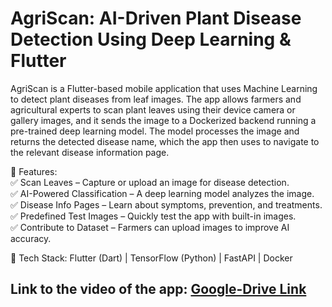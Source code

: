 # AgriScan: AI-Driven Plant Disease Detection Using Deep Learning & Flutter

AgriScan is a Flutter-based mobile application that uses Machine Learning to detect plant diseases from leaf images. The app allows farmers and agricultural experts to scan plant leaves using their device camera or gallery images, and it sends the image to a Dockerized backend running a pre-trained deep learning model. The model processes the image and returns the detected disease name, which the app then uses to navigate to the relevant disease information page.

🔹 Features:  
✅ Scan Leaves – Capture or upload an image for disease detection.  
✅ AI-Powered Classification – A deep learning model analyzes the image.      
✅ Disease Info Pages – Learn about symptoms, prevention, and treatments.  
✅ Predefined Test Images – Quickly test the app with built-in images.  
✅ Contribute to Dataset – Farmers can upload images to improve AI accuracy.  

🚀 Tech Stack: Flutter (Dart) | TensorFlow (Python) | FastAPI | Docker  

## Link to the video of the app: [Google-Drive Link](https://drive.google.com/file/d/14QrvZ7W243P9Eml1vOrxl4XHAGm9yVGJ/view?usp=sharing)


